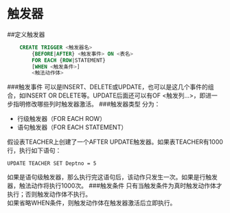 触发器
=====
##定义触发器
```sql
	CREATE TRIGGER <触发器名>
		{BEFORE|AFTER} <触发事件> ON <表名>
		FOR EACH {ROW|STATEMENT}
		[WHEN <触发条件>]
		<触法动作体>
```
###触发事件
可以是INSERT、DELETE或UPDATE，也可以是这几个事件的组合，如INSERT OR DELETE等。UPDATE后面还可以有OF <触发列...>，即进一步指明修改哪些列时触发器激活。
###触发器类型
分为：
- 行级触发器（FOR EACH ROW）
- 语句触发器（FOR EACH STATEMENT）

假设表TEACHER上创建了一个AFTER UPDATE触发器。如果表TEACHER有1000行，执行如下语句：

	UPDATE TEACHER SET Deptno = 5
如果是语句级触发器，那么执行完这语句后，该动作只发生一次。如果是行触发器，触法动作将执行1000次。
###触发条件
只有当触发条件为真时触发动作体才执行；否则触发动作体不执行。  
如果省略WHEN条件，则触发动作体在触发器激活后立即执行。
